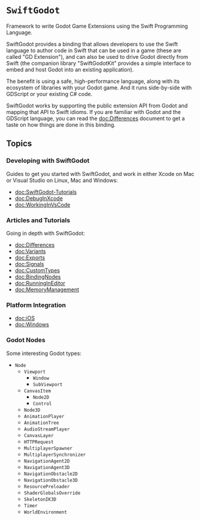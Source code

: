 # ``SwiftGodot``

Framework to write Godot Game Extensions using the Swift Programming Language.

SwiftGodot provides a binding that allows developers to use the Swift language
to author code in Swift that can be used in a game (these are called "GD
Extension"), and can also be used to drive Godot directly from Swift (the
companion library "SwiftGodotKit" provides a simple interface to embed and host
Godot into an existing application).

The benefit is using a safe, high-performance language, along with its ecosystem
of libraries with your Godot game.   And it runs side-by-side with GDScript or
your existing C# code.

SwiftGodot works by supporting the public extension API from Godot and mapping
that API to Swift idioms.   If you are familiar with Godot and the GDScript
language, you can read the <doc:Differences> document to get a taste on how
things are done in this binding.

## Topics

### Developing with SwiftGodot

Guides to get you started with SwiftGodot, and work in either Xcode on Mac or
Visual Studio on Linux, Mac and Windows:

- <doc:SwiftGodot-Tutorials>
- <doc:DebugInXcode>
- <doc:WorkingInVsCode>

### Articles and Tutorials

Going in depth with SwiftGodot:

- <doc:Differences>
- <doc:Variants>
- <doc:Exports>
- <doc:Signals>
- <doc:CustomTypes>
- <doc:BindingNodes>
- <doc:RunningInEditor>
- <doc:MemoryManagement>

### Platform Integration

- <doc:iOS>
- <doc:Windows>

### Godot Nodes

Some interesting Godot types:

- ``Node``
  - ``Viewport``
    - ``Window``
    - ``SubViewport``
  - ``CanvasItem``
    - ``Node2D``
    - ``Control``
  - ``Node3D``
  - ``AnimationPlayer``
  - ``AnimationTree``
  - ``AudioStreamPlayer``
  - ``CanvasLayer``
  - ``HTTPRequest``
  - ``MultiplayerSpawner``
  - ``MultiplayerSynchronizer``
  - ``NavigationAgent2D``
  - ``NavigationAgent3D``
  - ``NavigationObstacle2D``
  - ``NavigationObstacle3D``
  - ``ResourcePreloader``
  - ``ShaderGlobalsOverride``
  - ``SkeletonIK3D``
  - ``Timer``
  - ``WorldEnvironment``
